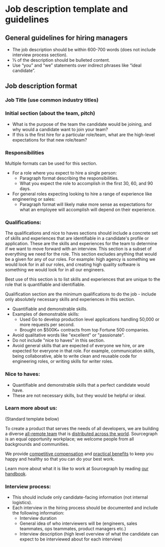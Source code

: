 # Job description template and guidelines

## General guidelines for hiring managers

- The job description should be within 600-700 words (does not include interview process section).
- ⅓ of the description should be bulleted content.
- Use “you” and “we” statements over indirect phrases like “ideal candidate”.

## Job description format

### Job Title (use common industry titles)

### Initial section (about the team, pitch)

- What is the purpose of the team the candidate would be joining, and why would a candidate want to join your team?
- If this is the first hire for a particular role/team, what are the high-level expectations for that new role/team?

### Responsibilities

Multiple formats can be used for this section. 
- For a role where you expect to hire a single person: 
  - Paragraph format describing the responsibilities.
  - What you expect the role to accomplish in the first 30, 60, and 90 days. 
- For general roles expecting looking to hire a range of experience like engineering or sales:
  - Paragraph format will likely make more sense as expectations for what an employee will accomplish will depend on their experience.

### Qualifications:
The qualifications and nice to haves sections should include a concrete set of skills and experiences that are identifiable in a candidate's profile or application. These are the skills and experiences for the team to determine if we want to move forward with an interview. This section is a subset of everything we need for the role. This section excludes anything that would be a given for any of our roles. For example: high agency is something we would look for in all our roles, and creating high quality software is something we would look for in all our engineers.

Best use of this section is to list skills and experiences that are unique to the role that is quantifiable and identifiable.

Qualification section are the minimum qualifications to do the job - include only absolutely necessary skills and experiences in this section.

- Quantifiable and demonstrable skills.
- Examples of demonstrable skills:
  - Used Go to develop production level applications handling 50,000 or more requests per second.
  - Brought on $500K+ contracts from top Fortune 500 companies.
- Avoid qualitative words like "excellent" or "passionate".
- Do not include "nice to haves" in this section.
- Avoid general skills that are expected of everyone we hire, or are expected for everyone in that role. For example, communication skills, being collaborative, able to write clean and reusable code for engineering roles, or writing skills for writer roles.

### Nice to haves:

- Quantifiable and demonstrable skills that a perfect candidate would have.
- These are not necessary skills, but they would be helpful or ideal.

### Learn more about us:

(Standard template below)

To create a product that serves the needs of all developers, we are building a diverse [all-remote team](https://about.sourcegraph.com/company/remote) that is [distributed across the world](https://about.sourcegraph.com/company/team). Sourcegraph is an equal opportunity workplace; we welcome people from all backgrounds and communities.

We provide [competitive compensation](https://about.sourcegraph.com/handbook/people-ops/compensation) and [practical benefits](https://about.sourcegraph.com/handbook/people-ops/benefits-and-perks) to keep you happy and healthy so that you can do your best work.

Learn more about what it is like to work at Sourcegraph by reading [our handbook](https://about.sourcegraph.com/handbook).

### Interview process:

- This should include only candidate-facing information (not internal logistics).
- Each interview in the hiring process should be documented and include the following information:
  - Interview duration
  - General idea of who interviewers will be (engineers, sales teammates, ops teammates, product managers etc.)
  - Interview description (high level overview of what the candidate can expect to be interviewed about for each interview)
